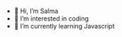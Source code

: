 - 👋 Hi, I’m Salma
- 👀 I’m interested in coding
- 🌱 I’m currently learning Javascript

<!---
salmaa100/salmaa100 is a ✨ special ✨ repository because its `README.md` (this file) appears on your GitHub profile.
You can click the Preview link to take a look at your changes.
--->
